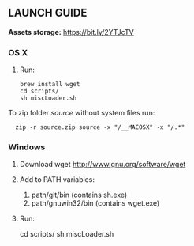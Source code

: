## LAUNCH GUIDE

**Assets storage:** https://bit.ly/2YTJcTV

### OS X

1. Run:


       brew install wget
       cd scripts/
       sh miscLoader.sh

To zip folder *source* without system files run: 

      zip -r source.zip source -x "/__MACOSX" -x "/.*"
                  
### Windows

1. Download wget http://www.gnu.org/software/wget
2. Add to PATH variables: 
    1. path/git/bin (contains sh.exe) 
    2. path/gnuwin32/bin (contains wget.exe)
3. Run:


    cd scripts/
    sh miscLoader.sh
